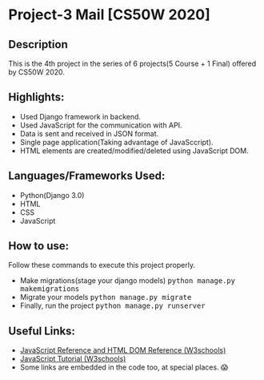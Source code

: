 # Project-3 Mail [CS50W 2020]


## Description

This is the 4th project in the series of 6 projects(5 Course + 1 Final) offered by CS50W 2020.


## Highlights:

- Used Django framework in backend.
- Used JavaScript for the communication with API.
- Data is sent and received in JSON format.
- Single page application(Taking advantage of JavaSccript).
- HTML elements are created/modified/deleted using JavaScript DOM.


## Languages/Frameworks Used:

- Python(Django 3.0)
- HTML
- CSS
- JavaScript


## How to use:

Follow these commands to execute this project properly.

- Make migrations(stage your django models) <kbd>python manage.py makemigrations</kbd>
- Migrate your models <kbd>python manage.py migrate</kbd>
- Finally, run the project <kbd>python manage.py runserver</kbd>


## Useful Links:

- [JavaScript Reference and HTML DOM Reference (W3schools)](https://www.w3schools.com/jsref/default.asp)
- [JavaScript Tutorial (W3schools)](https://www.w3schools.com/js/default.asp)
- Some links are embedded in the code too, at special places. :scream:
